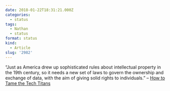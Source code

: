 ```yaml
---
date: 2018-01-22T18:31:21.000Z
categories:
  - status
tags:
  - Nathan
  - status
format: status
kind:
  - Article
slug: '2982'
---
```

“Just as America drew up sophisticated rules about intellectual property in the 19th century, so it needs a new set of laws to govern the ownership and exchange of data, with the aim of giving solid rights to individuals.” – [How to Tame the Tech Titans][1]

 [1]: https://www.economist.com/news/leaders/21735021-dominance-google-facebook-and-amazon-bad-consumers-and-competition-how-tame
